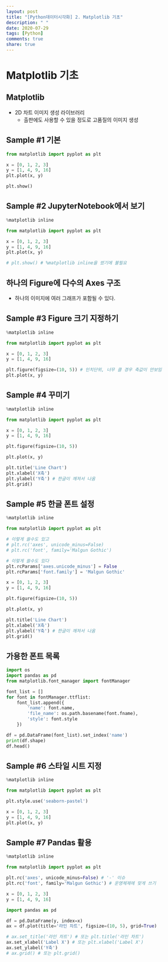 ```yaml
---
layout: post
title: "[Python데이터시각화] 2. Matplotlib 기초"
description: " "
date: 2020-07-29
tags: [Python]
comments: true
share: true
---
```


# Matplotlib 기초

## Matplotlib

- 2D 차트 이미지 생성 라이브러리
  - 출판에도 사용할 수 있을 정도로 고품질의 이미지 생성

## Sample #1 기본

```python
from matplotlib import pyplot as plt

x = [0, 1, 2, 3]
y = [1, 4, 9, 16]
plt.plot(x, y)

plt.show()
```

## Sample #2 JupyterNotebook에서 보기

```python
%matplotlib inline

from matplotlib import pyplot as plt

x = [0, 1, 2, 3]
y = [1, 4, 9, 16]
plt.plot(x, y)

# plt.show() # %matplotlib inline을 썼기에 불필요
```

## 하나의 Figure에 다수의 Axes 구조

- 하나의 이미지에 여러 그래프가 포함될 수 있다.

## Sample #3 Figure 크기 지정하기

```python
%matplotlib inline

from matplotlib import pyplot as plt

x = [0, 1, 2, 3]
y = [1, 4, 9, 16]

plt.figure(figsize=(10, 5)) # 인치단위, 너무 클 경우 축값이 안보임
plt.plot(x, y)
```

## Sample #4 꾸미기

```python
%matplotlib inline

from matplotlib import pyplot as plt

x = [0, 1, 2, 3]
y = [1, 4, 9, 16]

plt.figure(figsize=(10, 5))

plt.plot(x, y)

plt.title('Line Chart')
plt.xlabel('X축')
plt.ylabel('Y축') # 한글이 깨져서 나옴
plt.grid()
```

## Sample #5 한글 폰트 설정

```python
%matplotlib inline

from matplotlib import pyplot as plt

# 이렇게 쓸수도 있고
# plt.rc('axes', unicode_minus=False)
# plt.rc('font', family='Malgun Gothic')

# 이렇게 쓸수도 있다
plt.rcParams['axes.unicode_minus'] = False
plt.rcParams['font.family'] = 'Malgun Gothic'

x = [0, 1, 2, 3]
y = [1, 4, 9, 16]

plt.figure(figsize=(10, 5))

plt.plot(x, y)

plt.title('Line Chart')
plt.xlabel('X축')
plt.ylabel('Y축') # 한글이 깨져서 나옴
plt.grid()
```

## 가용한 폰트 목록

```python
import os
import pandas as pd
from matplotlib.font_manager import fontManager

font_list = []
for font in fontManager.ttflist:
    font_list.append({
        'name': font.name,
        'file_name': os.path.basename(font.fname),
        'style': font.style
    })

df = pd.DataFrame(font_list).set_index('name')
print(df.shape)
df.head()
```

## Sample #6 스타일 시트 지정

```python
%matplotlib inline

from matplotlib import pyplot as plt

plt.style.use('seaborn-pastel')

x = [0, 1, 2, 3]
y = [1, 4, 9, 16]
plt.plot(x, y)
```

## Sample #7 Pandas 활용

```python
%matplotlib inline

from matplotlib import pyplot as plt

plt.rc('axes', unicode_minus=False) # '-' 이슈
plt.rc('font', family='Malgun Gothic') # 운영체제에 맞게 쓰기

x = [0, 1, 2, 3]
y = [1, 4, 9, 16]

import pandas as pd

df = pd.DataFrame(y, index=x)
ax = df.plot(title='라인 차트', figsize=(10, 5), grid=True)

# ax.set_title('라인 차트') # 또는 plt.title('라인 차트')
ax.set_xlabel('Label X') # 또는 plt.xlabel('Label X')
ax.set_ylabel('Y축')
# ax.grid() # 또는 plt.grid()
```
